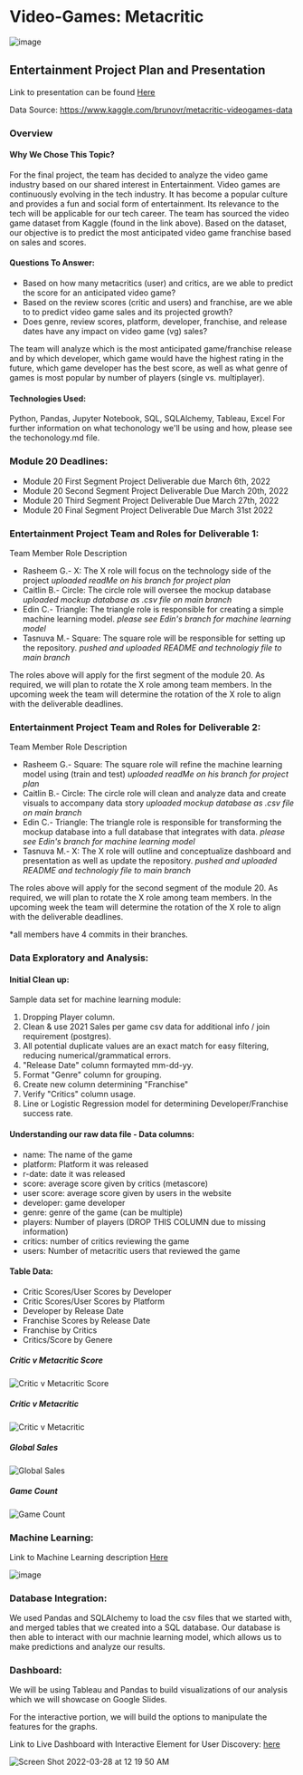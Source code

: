 # Video-Games: Metacritic
![image](https://hips.hearstapps.com/hmg-prod.s3.amazonaws.com/images/gridoffset-videogames-1-1585583517.jpg)

## Entertainment Project Plan and Presentation
Link to presentation can be found [Here](https://docs.google.com/presentation/d/1Ufqt-ugDe9Q2NsigC36nNvBCTmWIoBLgSVdLJVUhqxk/edit#slide=id.gc6f980f91_0_0)

Data Source: https://www.kaggle.com/brunovr/metacritic-videogames-data
### Overview 
#### Why We Chose This Topic?
For the final project, the team has decided to analyze the video game industry based on our shared interest in Entertainment. Video games are continuously evolving in the tech industry. It has become a popular culture and provides a fun and social form of entertainment. Its relevance to the tech will be applicable for our tech career. The team has sourced the video game dataset from Kaggle (found in the link above). Based on the dataset, our objective is to predict the most anticipated video game franchise based on sales and scores. 
#### Questions To Answer: 
- Based on how many metacritics (user) and critics, are we able to predict the score for an anticipated video game?
- Based on the review scores (critic and users) and franchise, are we able to to predict video game sales and its projected growth?
- Does genre, review scores, platform, developer, franchise, and release dates have any impact on video game (vg) sales?

The team will analyze which is the most anticipated game/franchise release and by which developer, which game would have the highest rating in the future, which game developer has the best score, as well as what genre of games is most popular by number of players (single vs. multiplayer).
#### Technologies Used: 

Python, Pandas, Jupyter Notebook, SQL, SQLAlchemy, Tableau, Excel
For further information on what techonology we'll be using and how, please see the techonology.md file. 

### Module 20 Deadlines:

- Module 20 First Segment Project Deliverable due March 6th, 2022
- Module 20 Second Segment Project Deliverable Due March 20th, 2022
- Module 20 Third Segment Project Deliverable Due March 27th, 2022
- Module 20 Final Segment Project Deliverable Due March 31st 2022

### Entertainment Project Team and Roles for Deliverable 1:
Team Member Role Description 
- Rasheem G.- X: The X role will focus on the technology side of the project *uploaded readMe on his branch for project plan*
- Caitlin B.- Circle: The circle role will oversee the mockup database *uploaded mockup database as .csv file on main branch*
- Edin C.- Triangle: The triangle role is responsible for creating a simple machine learning model. *please see Edin's branch for machine learning model*
- Tasnuva M.- Square: The square role will be responsible for setting up the repository. *pushed and uploaded README and technologiy file to main branch*

The roles above will apply for the first segment of the module 20. As required, we will plan to rotate the X role among team members. In the upcoming week the team will determine the rotation of the X role to align with the deliverable deadlines.

### Entertainment Project Team and Roles for Deliverable 2:
Team Member Role Description 
- Rasheem G.- Square: The square role will refine the machine learning model using (train and test) *uploaded readMe on his branch for project plan*
- Caitlin B.- Circle: The circle role will clean and analyze data and create visuals to accompany data story *uploaded mockup database as .csv file on main branch*
- Edin C.- Triangle: The triangle role is responsible for transforming the mockup database into a full database that integrates with data. *please see Edin's branch for machine learning model*
- Tasnuva M.- X: The X role will outline and conceptualize dashboard and presentation as well as update the repository. *pushed and uploaded README and technologiy file to main branch*

The roles above will apply for the second segment of the module 20. As required, we will plan to rotate the X role among team members. In the upcoming week the team will determine the rotation of the X role to align with the deliverable deadlines.

 *all members have 4 commits in their branches.

### Data Exploratory and Analysis: 
#### Initial Clean up: 
Sample data set for machine learning module:
1) Dropping Player column.
2) Clean & use 2021 Sales per game csv data for additional info / join requirement (postgres). 
3) All potential duplicate values are an exact match for easy filtering, reducing numerical/grammatical errors.
4) "Release Date" column formayted mm-dd-yy.
5) Format "Genre" column for grouping.
6) Create new column determining "Franchise"
7) Verify "Critics" column usage. 
8) Line or Logistic Regression model for determining Developer/Franchise success rate.

#### Understanding our raw data file - Data columns:
* name: The name of the game
* platform: Platform it was released
* r-date: date it was released
* score: average score given by critics (metascore)
* user score: average score given by users in the website
* developer: game developer
* genre: genre of the game (can be multiple)
* players: Number of players (DROP THIS COLUMN due to missing information)
* critics: number of critics reviewing the game
* users: Number of metacritic users that reviewed the game

#### Table Data: 
* Critic Scores/User Scores by Developer 
* Critic Scores/User Scores by Platform 
* Developer by Release Date 
* Franchise Scores by Release Date 
* Franchise by Critics
* Critics/Score by Genere


##### Critic v Metacritic Score
![Critic v Metacritic Score](https://user-images.githubusercontent.com/93060074/160318680-704eacb9-af2c-4fc7-aa10-ef76799d73c3.jpg)

##### Critic v Metacritic
![Critic v Metacritic](https://user-images.githubusercontent.com/93060074/160318689-353a371e-59e9-4963-ba1c-2f56e673271b.jpg)

##### Global Sales
![Global Sales](https://user-images.githubusercontent.com/93060074/160318698-1ad6cb7c-59e6-4259-aedb-ff74dc5f11b3.jpg)

##### Game Count
![Game Count](https://user-images.githubusercontent.com/93060074/160318709-693ebea4-394b-40f8-bf27-55c10251f58a.jpg)


### Machine Learning:
Link to Machine Learning description [Here](https://github.com/taznuva/Entertainment_project/blob/main/Module%2020%20Second%20Segment%20UPDATED)

![image](https://user-images.githubusercontent.com/33046642/160321071-2b1f0649-d8f6-4942-af7a-d7ce083ac8c5.png)

### Database Integration:
We used Pandas and SQLAlchemy to load the csv files that we started with, and merged tables that we created into a SQL database. Our database is then able to interact with our machnie learning model, which allows us to make predictions and analyze our results.

### Dashboard:
We will be using Tableau and Pandas to build visualizations of our analysis which we will showcase on Google Slides. 

For the interactive portion, we will build the options to manipulate the features for the graphs.

Link to Live Dashboard with Interactive Element for User Discovery: [here](https://public.tableau.com/views/FinalProjectDash_16484347260900/Dashboard1?:language=en-US&:display_count=n&:origin=viz_share_link)

![Screen Shot 2022-03-28 at 12 19 50 AM](https://user-images.githubusercontent.com/91990957/160326044-396c818a-999e-41fe-b9d4-b531fc0ad93e.png)
